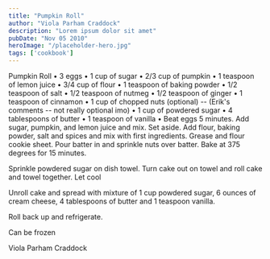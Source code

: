 ```yaml
---
title: "Pumpkin Roll"
author: "Viola Parham Craddock"
description: "Lorem ipsum dolor sit amet"
pubDate: "Nov 05 2010"
heroImage: "/placeholder-hero.jpg"
tags: ['cookbook']
---
```


Pumpkin Roll
    • 3 eggs
    • 1 cup of sugar
    • 2/3 cup of pumpkin
    • 1 teaspoon of lemon juice
    • 3/4 cup of flour
    • 1 teaspoon of baking powder 
    • 1/2 teaspoon of salt
    • 1/2 teaspoon of nutmeg
    • 1/2 teaspoon of ginger
    • 1 teaspoon of cinnamon
    • 1 cup of chopped nuts (optional) -- (Erik's comments -- not really optional imo)
    • 1 cup of powdered sugar
    • 4 tablespoons of butter
    • 1 teaspoon of vanilla
    • 
Beat eggs 5 minutes. Add sugar, pumpkin, and lemon juice and mix. Set aside.
Add flour, baking powder, salt and spices and mix with first ingredients.
Grease and flour cookie sheet. Pour batter in and sprinkle nuts over batter.
Bake at 375 degrees for 15 minutes. 

Sprinkle powdered sugar on dish towel. Turn cake out on towel and roll cake and towel together.
Let cool

Unroll cake and spread with mixture of 1 cup powdered sugar, 6 ounces of cream cheese, 4 tablespoons of butter and 1 teaspoon vanilla.

Roll back up and refrigerate.

Can be frozen

Viola Parham Craddock
